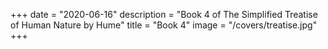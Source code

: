 +++
date        = "2020-06-16"
description = "Book 4 of The Simplified Treatise of Human Nature by Hume"
title       = "Book 4"
image = "/covers/treatise.jpg"
+++

